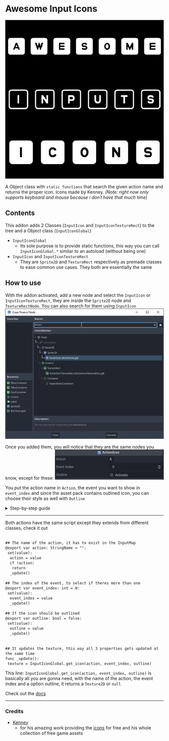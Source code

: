 # Awesome Input Icons

![The icon of the addon](addons/awesome_input_icons/plugin_icon.png)

 A Object class with `static functions` that search the given action name and returns the proper icon. Icons made by Kenney. *(Note: right now only supports keyboard and mouse because i don´t have that much time)*

## Contents

 This addon adds 2 Classes (`InputIcon` and `InputIconTextureRect`) to the tree and a Object class (`InputIconGlobal`)

* `InputIconGlobal`
  * Its sole purpose is to provide static functions, this way you can call `InputIconGlobal.*` similar to an autoload (without being one)
* `InputIcon` and `InputIconTextureRect`
  * They are `Sprite2D` and `TextureRect` respectively as premade classes to ease common use cases. They both are essentially the same

## How to use

With the addon activated, add a new node and select the `InputIcon` or `InputIconTextureRect`, they are inside the `Sprite2D` node and `TextureRectNode`. You can also search for them using `InputIcon`
![Creating a new Action icon or InputIconTextureRect](readme_media/create_new_node_screen.png)

Once you added them, you will notice that they are the same nodes you know, except for these:
![Showing the export properties of InputIcon Classes ](readme_media/ActionIconClassPropertyShowcase.png)

You put the action name in `Action`, the event you want to show in `event_index` and since the asset pack contains outlined icon, you can choose their style as well with `Outline`
<details>
<summary>
Step-by-step guide
</summary>
I have a dummy action called `action_one`

![A screen of me having action_one with different events](readme_media/usage_showcase_1.png)

So if i put `action_one` in `action`, `0` in `event_index` and leave `outline` as `false` like so:
![InputIcon wih filled information](readme_media/usage_showcase_2.png)

It gives me:
![An icon of the first event of my action, in this case the letter z](readme_media/usage_showcase_3.png)

Heres with `InputIconTextureRect` with all my events:

![InputIconTextureRect showing all my events with icons](readme_media/usage_showcase_4.png)

</details>

___
Both actions have the same script except they extends from different classes, check it out
>

```GDScript

## The name of the action, it has to exist in the InputMap
@export var action: StringName = "":
 set(value):
  action = value
  if !action:
   return
  _update()

## The index of the event, to select if theres more than one
@export var event_index: int = 0:
 set(value):
  event_index = value
  _update()

## If the icon should be outlined
@export var outline: bool = false:
 set(value):
  outline = value
  _update()


## It updates the texture, this way all 3 properties gets updated at the same time
func _update():
 texture = InputIconGlobal.get_icon(action, event_index, outline)

```

This line: `InputIconGlobal.get_icon(action, event_index, outline)` is basically all you are gonna need, with the name of the action, the event index and a option outline, it returns a `Texture2D` or `null`

Check out the [docs](https://github.com/DaviD4Chirino/Awesome-Input-Icons/wiki)
___

### Credits

* [Kenney](https://www.kenney.nl)
  * for his amazing work providing the [icons](https://www.kenney.nl/assets/input-prompts) for free and his whole collection of free game assets
